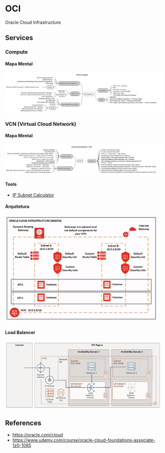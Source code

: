 # OCI

Oracle Cloud Infrastructure

## Services

### Compute

#### Mapa Mental

![](assets/docs/src/compute/compute.svg)

### VCN (Virtual Cloud Network)

#### Mapa Mental

![](assets/docs/src/vcn/vcn.svg)

#### Tools

- [IP Subnet Calculator](https://www.subnet-calculator.com/subnet.php)

#### Arquitetura

![](assets/imgs/oci-vcn.png)

#### Load Balancer

![](assets/imgs/oci-load-balancer.png)

## References 

- https://oracle.com/cloud
- https://www.udemy.com/course/oracle-cloud-foundations-associate-1z0-1085
